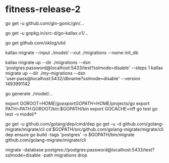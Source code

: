 # fitness-release-2

go get -u github.com/gin-gonic/gin/...

go get -u gopkg.in/src-d/go-kallax.v1/...

go get github.com/oklog/ulid

kallax migrate --input ./model/ --out ./migrations --name init_db


kallax migrate up --dir ./migrations --dsn 'postgres:password@localhost:5433/test?sslmode=disable' --steps 1
kallax migrate up --dir ./my-migrations --dsn 'user:pass@localhost:5432/dbname?sslmode=disable' --version 1493991142

go generate ./model/...

export GOROOT=$HOME/go
export GOPATH=$HOME/projects/go
export PATH=$PATH:$GOROOT/bin:$GOPATH/bin
export GOCACHE=off go test
go test -v model/*


go get -u github.com/golang/dep/cmd/dep
go get -u -d github.com/golang-migrate/migrate/cli
cd $GOPATH/src/github.com/golang-migrate/migrate/cli
dep ensure
go build -tags 'postgres' -o $GOPATH/bin/migrate github.com/golang-migrate/migrate/cli

 migrate -database postgres://postgres:password@localhost:5433/test?sslmode=disable  -path migrations drop
